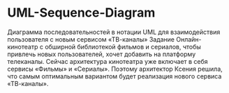 # UML-Sequence-Diagram
Диаграмма последовательностей в нотации UML для взаимодействия пользователя с новым сервисом «ТВ-каналы»
Задание
Онлайн-кинотеатр с обширной библиотекой фильмов и сериалов,
чтобы привлечь новых пользователей, хочет добавить на платформу телеканалы. 
Сейчас архитектура кинотеатра уже включает в себя сервисы «Фильмы» и «Сериалы». 
Поэтому архитектор Ксения решила, что самым оптимальным вариантом будет реализация нового сервиса «ТВ-каналы».
